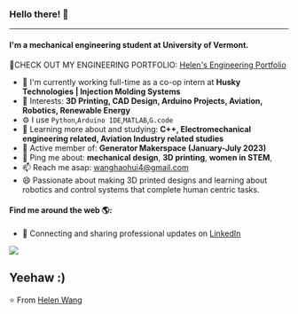 ### Hello there! 👋
---

#### I'm a mechanical engineering student at University of Vermont.

🤩CHECK OUT MY ENGINEERING PORTFOLIO: <a href="https://drive.google.com/file/d/1hvMPfp3_KiPUpTk5rj-j1E68fjHag3Qv/view?usp=sharing">Helen's Engineering Portfolio</a>

- 🏢 I'm currently working full-time as a co-op intern at **Husky Technologies | Injection Molding Systems**
- 💜 Interests: **3D Printing, CAD Design, Arduino Projects, Aviation, Robotics, Renewable Energy**
- ⚙️ I use `Python`,`Arduino IDE`,`MATLAB`,`G.code`
- 🌱 Learning more about and studying: **C++, Electromechanical engineering related, Aviation Industry related studies**
- 💅 Active member of: **Generator Makerspace (January-July 2023)**
- 💬 Ping me about: **mechanical design**, **3D printing**, **women in STEM**, 
- 📫 Reach me asap: wanghaohui4@gmail.com
- 😄 Passionate about making 3D printed designs and learning about robotics and control systems that complete human centric tasks.

#### Find me around the web 🌎:
- 💼 Connecting and sharing professional updates on <a href="https://www.linkedin.com/in/helenwanghh">LinkedIn</a>



<img align="center" src="https://github.com/anathayna/anathayna/blob/master/assets/pusheencode.gif"/>


Yeehaw :)
---

⭐️ From [Helen Wang](https://github.com/helenwanghh)
